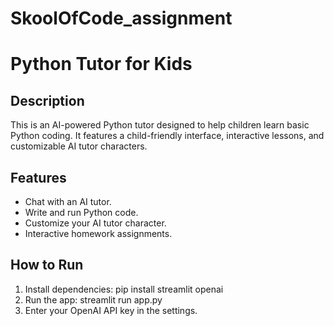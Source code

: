 # SkoolOfCode_assignment

# Python Tutor for Kids

## Description
This is an AI-powered Python tutor designed to help children learn basic Python coding. It features a child-friendly interface, interactive lessons, and customizable AI tutor characters.

## Features
- Chat with an AI tutor.
- Write and run Python code.
- Customize your AI tutor character.
- Interactive homework assignments.

## How to Run
1. Install dependencies: pip install streamlit openai
2. Run the app: streamlit run app.py
3. Enter your OpenAI API key in the settings.
